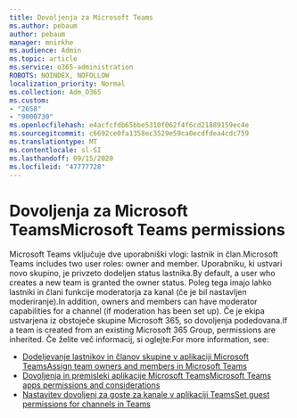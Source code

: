 ```yaml
---
title: Dovoljenja za Microsoft Teams
ms.author: pebaum
author: pebaum
manager: mnirkhe
ms.audience: Admin
ms.topic: article
ms.service: o365-administration
ROBOTS: NOINDEX, NOFOLLOW
localization_priority: Normal
ms.collection: Adm_O365
ms.custom:
- "2658"
- "9000730"
ms.openlocfilehash: e4acfcfdb65bbe5310f062f4f6cd21889159ec4e
ms.sourcegitcommit: c6692ce0fa1358ec3529e59ca0ecdfdea4cdc759
ms.translationtype: MT
ms.contentlocale: sl-SI
ms.lasthandoff: 09/15/2020
ms.locfileid: "47777728"
---
```

# <a name="microsoft-teams-permissions"></a><span data-ttu-id="2bc56-102">Dovoljenja za Microsoft Teams</span><span class="sxs-lookup"><span data-stu-id="2bc56-102">Microsoft Teams permissions</span></span>

<span data-ttu-id="2bc56-103">Microsoft Teams vključuje dve uporabniški vlogi: lastnik in član.</span><span class="sxs-lookup"><span data-stu-id="2bc56-103">Microsoft Teams includes two user roles: owner and member.</span></span> <span data-ttu-id="2bc56-104">Uporabniku, ki ustvari novo skupino, je privzeto dodeljen status lastnika.</span><span class="sxs-lookup"><span data-stu-id="2bc56-104">By default, a user who creates a new team is granted the owner status.</span></span> <span data-ttu-id="2bc56-105">Poleg tega imajo lahko lastniki in člani funkcije moderatorja za kanal (če je bil nastavljen moderiranje).</span><span class="sxs-lookup"><span data-stu-id="2bc56-105">In addition, owners and members can have moderator capabilities for a channel (if moderation has been set up).</span></span> <span data-ttu-id="2bc56-106">Če je ekipa ustvarjena iz obstoječe skupine Microsoft 365, so dovoljenja podedovana.</span><span class="sxs-lookup"><span data-stu-id="2bc56-106">If a team is created from an existing Microsoft 365 Group, permissions are inherited.</span></span> <span data-ttu-id="2bc56-107">Če želite več informacij, si oglejte:</span><span class="sxs-lookup"><span data-stu-id="2bc56-107">For more information, see:</span></span>

- [<span data-ttu-id="2bc56-108">Dodeljevanje lastnikov in članov skupine v aplikaciji Microsoft Teams</span><span class="sxs-lookup"><span data-stu-id="2bc56-108">Assign team owners and members in Microsoft Teams</span></span>](https://docs.microsoft.com/microsoftteams/assign-roles-permissions)
- [<span data-ttu-id="2bc56-109">Dovoljenja in premisleki aplikacije Microsoft Teams</span><span class="sxs-lookup"><span data-stu-id="2bc56-109">Microsoft Teams apps permissions and considerations</span></span>](https://docs.microsoft.com/microsoftteams/app-permissions)
- [<span data-ttu-id="2bc56-110">Nastavitev dovoljenj za goste za kanale v aplikaciji Teams</span><span class="sxs-lookup"><span data-stu-id="2bc56-110">Set guest permissions for channels in Teams</span></span>](https://support.office.com/article/4756c468-2746-4bfd-a582-736d55fcc169)
